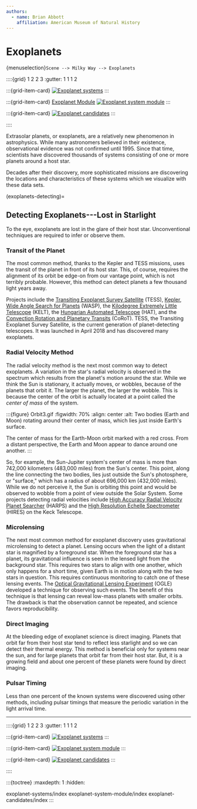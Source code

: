 ```yaml
---
authors:
  - name: Brian Abbott
    affiliation: American Museum of Natural History
---
```



# Exoplanets

{menuselection}`Scene --> Milky Way --> Exoplanets`


::::{grid} 1 2 2 3
:gutter: 1 1 1 2

:::{grid-item-card} [](/content/milky-way/exoplanets/exoplanet-systems/index)
[![Exoplanet systems](/content/milky-way/exoplanets/exoplanet-systems/exoplanets_icon.png)](/content/milky-way/exoplanets/exoplanet-systems/index)
:::

:::{grid-item-card} [Exoplanet Module](/content/milky-way/exoplanets/exoplanet-system-module/index)
[![Exoplanet system module](/content/milky-way/exoplanets/exoplanet-system-module/exoplanet_module_icon.png)](/content/milky-way/exoplanets/exoplanet-system-module/index)
:::

:::{grid-item-card} [](/content/milky-way/exoplanets/exoplanet-candidates/index)
[![Exoplanet candidates](/content/milky-way/exoplanets/exoplanet-candidates/exoplanet_candidates_icon.png)](/content/milky-way/exoplanets/exoplanet-candidates/index)
:::

::::


Extrasolar planets, or exoplanets, are a relatively new phenomenon in astrophysics. While many astronomers believed in their existence, observational evidence was not confirmed until 1995. Since that time, scientists have discovered thousands of systems consisting of one or more planets around a host star.

Decades after their discovery, more sophisticated missions are discovering the locations and characteristics of these systems which we visualize with these data sets.


(exoplanets-detecting)=
## Detecting Exoplanets---Lost in Starlight

To the eye, exoplanets are lost in the glare of their host star. Unconventional techniques are required to infer or observe them.


### Transit of the Planet

 The most common method, thanks to the Kepler and TESS missions, uses the transit of the planet in front of its host star. This, of course, requires the alignment of its orbit be edge-on from our vantage point, which is not terribly probable. However, this method can detect planets a few thousand light years away.

Projects include the [Transiting Exoplanet Survey Satellite](https://en.wikipedia.org/wiki/Transiting_Exoplanet_Survey_Satellite) (TESS), [Kepler](https://en.wikipedia.org/wiki/Kepler_space_telescope), [Wide Angle Search for Planets](https://en.wikipedia.org/wiki/Wide_Angle_Search_for_Planets) (WASP), the [Kilodegree Extremely Little Telescope](https://en.wikipedia.org/wiki/Kilodegree_Extremely_Little_Telescope) (KELT), the [Hungarian Automated Telescope](https://en.wikipedia.org/wiki/HATNet_Project) (HAT), and the [Convection Rotation and Planetary Transits](https://en.wikipedia.org/wiki/CoRoT) (CoRoT). TESS, the Transiting Exoplanet Survey Satellite, is the current generation of planet-detecting telescopes. It was launched in April 2018 and has discovered many exoplanets.

### Radial Velocity Method

The radial velocity method is the next most common way to detect exoplanets. A variation in the star's radial velocity is observed in the spectrum which results from the planet's motion around the star. While we think the Sun is stationary, it actually moves, or wobbles, because of the planets that orbit it. The larger the planet, the larger the wobble. This is because the center of the orbit is actually located at a point called the _center of mass_ of the system. 

:::{figure} Orbit3.gif
:figwidth: 70%
:align: center
:alt: Two bodies (Earth and Moon) rotating around their center of mass, which lies just inside Earth's surface.

The center of mass for the Earth-Moon orbit marked with a red cross. From a distant perspective, the Earth and Moon appear to dance around one another.
:::

So, for example, the Sun-Jupiter system's center of mass is more than 742,000 kilometers (483,000 miles) from the Sun's center. This point, along the line connecting the two bodies, lies just outside the Sun's photosphere, or "surface," which has a radius of about 696,000 km (432,000 miles). While we do not perceive it, the Sun is orbiting this point and would be observed to wobble from a point of view outside the Solar System. Some projects detecting radial velocities include [High Accuracy Radial Velocity Planet Searcher](https://en.wikipedia.org/wiki/High_Accuracy_Radial_Velocity_Planet_Searcher) (HARPS) and the [High Resolution Echelle Spectrometer](https://en.wikipedia.org/wiki/W._M._Keck_Observatory#Instruments) (HIRES) on the Keck Telescope.




### Microlensing

The next most common method for exoplanet discovery uses gravitational microlensing to detect a planet. Lensing occurs when the light of a distant star is magnified by a foreground star. When the foreground star has a planet, its gravitational influence is seen in the lensed light from the background star. This requires two stars to align with one another, which only happens for a short time, given Earth is in motion along with the two stars in question. This requires continuous monitoring to catch one of these lensing events. The [Optical Gravitational Lensing Experiment](https://en.wikipedia.org/wiki/Optical_Gravitational_Lensing_Experiment) (OGLE) developed a technique for observing such events. The benefit of this technique is that lensing can reveal low-mass planets with smaller orbits. The drawback is that the observation cannot be repeated, and science favors reproducibility.


### Direct Imaging

At the bleeding edge of exoplanet science is direct imaging. Planets that orbit far from their host star tend to reflect less starlight and so we can detect their thermal energy. This method is beneficial only for systems near the sun, and for large planets that orbit far from their host star. But, it is a growing field and about one percent of these planets were found by direct imaging.


### Pulsar Timing

Less than one percent of the known systems were discovered using other methods, including pulsar timings that measure the periodic variation in the light arrival time.


---


::::{grid} 1 2 2 3
:gutter: 1 1 1 2

:::{grid-item-card} [](/content/milky-way/exoplanets/exoplanet-systems/index)
[![Exoplanet systems](/content/milky-way/exoplanets/exoplanet-systems/exoplanets_icon.png)](/content/milky-way/exoplanets/exoplanet-systems/index)
:::

:::{grid-item-card} [](/content/milky-way/exoplanets/exoplanet-system-module/index)
[![Exoplanet system module](/content/milky-way/exoplanets/exoplanet-system-module/exoplanet_module_icon.png)](/content/milky-way/exoplanets/exoplanet-system-module/index)
:::

:::{grid-item-card} [](/content/milky-way/exoplanets/exoplanet-candidates/index)
[![Exoplanet candidates](/content/milky-way/exoplanets/exoplanet-candidates/exoplanet_candidates_icon.png)](/content/milky-way/exoplanets/exoplanet-candidates/index)
:::

::::


:::{toctree}
:maxdepth: 1
:hidden:

exoplanet-systems/index
exoplanet-system-module/index
exoplanet-candidates/index
:::
